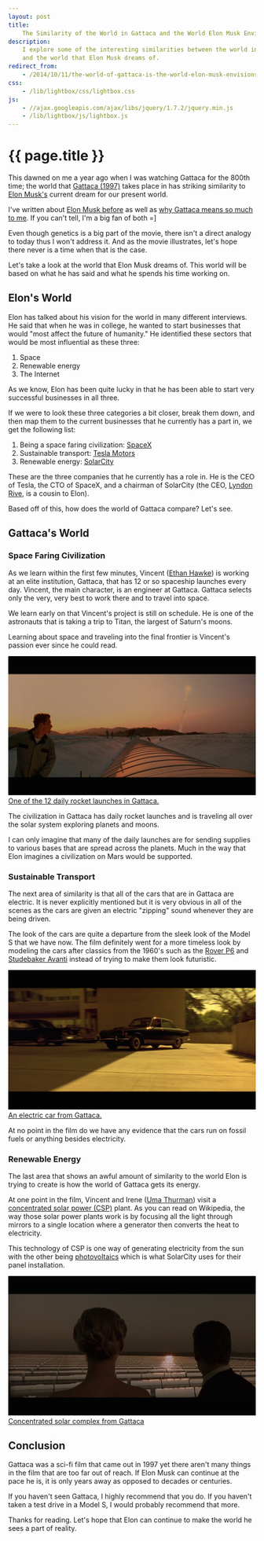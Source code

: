 ```yaml
---
layout: post
title:
    The Similarity of the World in Gattaca and the World Elon Musk Envisions
description:
    I explore some of the interesting similarities between the world in Gattaca
    and the world that Elon Musk dreams of.
redirect_from:
    - /2014/10/11/the-world-of-gattaca-is-the-world-elon-musk-envisions/
css:
    - /lib/lightbox/css/lightbox.css
js:
    - //ajax.googleapis.com/ajax/libs/jquery/1.7.2/jquery.min.js
    - /lib/lightbox/js/lightbox.js
---
```


# {{ page.title }}

This dawned on me a year ago when I was watching Gattaca for the 800th time; the
world that [Gattaca (1997)][imdb] takes place in has striking similarity to
[Elon Musk's][elon] current dream for our present world.

I've written about [Elon Musk before][post-elon] as well as [why Gattaca means
so much to me][post-gattaca]. If you can't tell, I'm a big fan of both =]

Even though genetics is a big part of the movie, there isn't a direct analogy to
today thus I won't address it. And as the movie illustrates, let's hope there
never is a time when that is the case.

Let's take a look at the world that Elon Musk dreams of. This world will be
based on what he has said and what he spends his time working on.

## Elon's World

Elon has talked about his vision for the world in many different interviews. He
said that when he was in college, he wanted to start businesses that would "most
affect the future of humanity." He identified these sectors that would be most
influential as these three:

1. Space
2. Renewable energy
3. The Internet

As we know, Elon has been quite lucky in that he has been able to start very
successful businesses in all three.

If we were to look these three categories a bit closer, break them down, and
then map them to the current businesses that he currently has a part in, we get
the following list:

1. Being a space faring civilization: [SpaceX][spacex]
2. Sustainable transport: [Tesla Motors][tesla]
3. Renewable energy: [SolarCity][solar]

These are the three companies that he currently has a role in. He is the CEO of
Tesla, the CTO of SpaceX, and a chairman of SolarCity (the CEO, [Lyndon
Rive][rive], is a cousin to Elon).

Based off of this, how does the world of Gattaca compare? Let's see.

## Gattaca's World

### Space Faring Civilization

As we learn within the first few minutes, Vincent ([Ethan Hawke][ethan]) is
working at an elite institution, Gattaca, that has 12 or so spaceship launches
every day. Vincent, the main character, is an engineer at Gattaca. Gattaca
selects only the very, very best to work there and to travel into space.

We learn early on that Vincent's project is still on schedule. He is one of the
astronauts that is taking a trip to Titan, the largest of Saturn's moons.

Learning about space and traveling into the final frontier is Vincent's passion
ever since he could read.

<div class="gallery medium">
    <a href="/img/gattaca/spaceship.png" rel="lightbox[spaceship]">
        <img src="/img/gattaca/spaceship.png" >
        <span>One of the 12 daily rocket launches in Gattaca.</span>
    </a>
</div>

The civilization in Gattaca has daily rocket launches and is traveling all over
the solar system exploring planets and moons.

I can only imagine that many of the daily launches are for sending supplies to
various bases that are spread across the planets. Much in the way that Elon
imagines a civilization on Mars would be supported.

### Sustainable Transport

The next area of similarity is that all of the cars that are in Gattaca are
electric. It is never explicitly mentioned but it is very obvious in all of the
scenes as the cars are given an electric "zipping" sound whenever they are being
driven.

The look of the cars are quite a departure from the sleek look of the Model S
that we have now. The film definitely went for a more timeless look by modeling
the cars after classics from the 1960's such as the [Rover P6][rover] and
[Studebaker Avanti][studebaker] instead of trying to make them look futuristic.

<div class="gallery medium">
    <a href="/img/gattaca/electric-car.png" rel="lightbox[car]">
        <img src="/img/gattaca/electric-car.png" >
        <span>An electric car from Gattaca.</span>
    </a>
</div>

At no point in the film do we have any evidence that the cars run on fossil
fuels or anything besides electricity.

### Renewable Energy

The last area that shows an awful amount of similarity to the world Elon is
trying to create is how the world of Gattaca gets its energy.

At one point in the film, Vincent and Irene ([Uma Thurman][uma]) visit a
[concentrated solar power (CSP)][plant] plant. As you can read on Wikipedia, the
way those solar power plants work is by focusing all the light through mirrors
to a single location where a generator then converts the heat to electricity.

This technology of CSP is one way of generating electricity from the sun with
the other being [photovoltaics][photovoltaics] which is what SolarCity uses for
their panel installation.

<div class="gallery medium">
    <a href="/img/gattaca/solar-farm.png" rel="lightbox[solar]">
        <img src="/img/gattaca/solar-farm.png" >
        <span>Concentrated solar complex from Gattaca</span>
    </a>
</div>

## Conclusion

Gattaca was a sci-fi film that came out in 1997 yet there aren't many things in
the film that are too far out of reach. If Elon Musk can continue at the pace he
is, it is only years away as opposed to decades or centuries.

If you haven't seen Gattaca, I highly recommend that you do. If you haven't
taken a test drive in a Model S, I would probably recommend that more.

Thanks for reading. Let's hope that Elon can continue to make the world he sees
a part of reality.

[spacex]: http://www.spacex.com/
[tesla]: http://www.teslamotors.com/
[solar]: http://www.solarcity.com/
[rive]: http://en.wikipedia.org/wiki/Lyndon_Rive
[elon]: http://en.wikipedia.org/wiki/Elon_Musk
[post-gattaca]: /2013/08/31/never-save-anything-for-the-swim-back/
[post-elon]: /2013/08/11/my-favorite-elon-musk-quote/
[studebaker]: http://en.wikipedia.org/wiki/Studebaker_Avanti
[rover]: http://en.wikipedia.org/wiki/Rover_P6
[imdb]: http://www.imdb.com/title/tt0119177/
[ethan]: http://www.imdb.com/name/nm0000160/
[uma]: http://www.imdb.com/name/nm0000235/
[plant]: http://en.wikipedia.org/wiki/Concentrated_solar_power
[photovoltaics]: http://en.wikipedia.org/wiki/Photovoltaics
